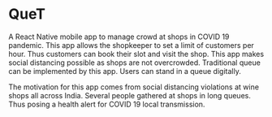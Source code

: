 # QueT
A React Native mobile app to manage crowd at shops in COVID 19 pandemic. This app allows the shopkeeper to set a limit of customers per hour. Thus customers can book their slot and visit the shop. This app makes social distancing possible as shops are not overcrowded. Traditional queue can be implemented by this app. Users can stand in a queue digitally.

The motivation for this app comes from social distancing violations at wine shops all across India. Several people gathered at shops in long queues. Thus posing a health alert for COVID 19 local transmission.



